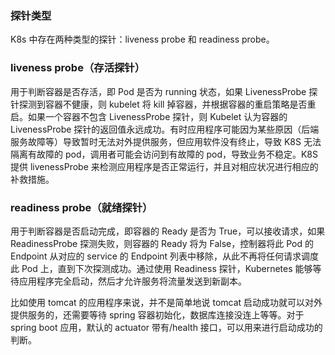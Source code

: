 ### 探针类型

K8s 中存在两种类型的探针：liveness probe 和 readiness probe。

### liveness probe（存活探针）

用于判断容器是否存活，即 Pod 是否为 running 状态，如果 LivenessProbe 探针探测到容器不健康，则 kubelet 将 kill 掉容器，并根据容器的重启策略是否重启。如果一个容器不包含 LivenessProbe 探针，则 Kubelet 认为容器的 LivenessProbe 探针的返回值永远成功。有时应用程序可能因为某些原因（后端服务故障等）导致暂时无法对外提供服务，但应用软件没有终止，导致 K8S 无法隔离有故障的 pod，调用者可能会访问到有故障的 pod，导致业务不稳定。K8S 提供 livenessProbe 来检测应用程序是否正常运行，并且对相应状况进行相应的补救措施。

### readiness probe（就绪探针）

用于判断容器是否启动完成，即容器的 Ready 是否为 True，可以接收请求，如果ReadinessProbe 探测失败，则容器的 Ready 将为 False，控制器将此 Pod 的 Endpoint 从对应的 service 的 Endpoint 列表中移除，从此不再将任何请求调度此 Pod 上，直到下次探测成功。通过使用 Readiness 探针，Kubernetes 能够等待应用程序完全启动，然后才允许服务将流量发送到新副本。

比如使用 tomcat 的应用程序来说，并不是简单地说 tomcat 启动成功就可以对外提供服务的，还需要等待 spring 容器初始化，数据库连接没连上等等。对于 spring boot 应用，默认的 actuator 带有/health 接口，可以用来进行启动成功的判断。









